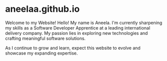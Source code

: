 # aneelaa.github.io
Welcome to my Website!
Hello! My name is Aneela. I'm currently sharpening my skills as a Software Developer Apprentice at a leading international delivery company. My passion lies in exploring new technologies and crafting meaningful software solutions.

As I continue to grow and learn, expect this website to evolve and showcase my expanding expertise.
